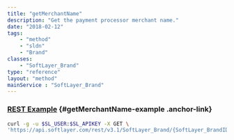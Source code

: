 ```yaml
---
title: "getMerchantName"
description: "Get the payment processor merchant name."
date: "2018-02-12"
tags:
    - "method"
    - "sldn"
    - "Brand"
classes:
    - "SoftLayer_Brand"
type: "reference"
layout: "method"
mainService : "SoftLayer_Brand"
---
```


### [REST Example](#getMerchantName-example) <a href="/article/rest/"><i class="fas fa-question"></i></a> {#getMerchantName-example .anchor-link} 
```bash
curl -g -u $SL_USER:$SL_APIKEY -X GET \
'https://api.softlayer.com/rest/v3.1/SoftLayer_Brand/{SoftLayer_BrandID}/getMerchantName'
```
